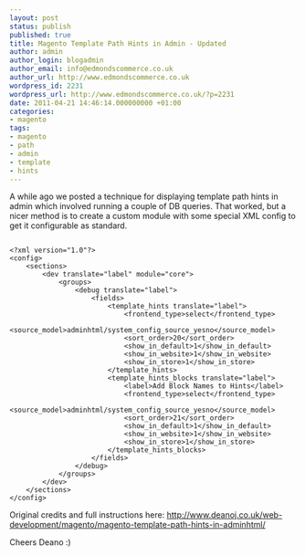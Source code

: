 ```yaml
---
layout: post
status: publish
published: true
title: Magento Template Path Hints in Admin - Updated
author: admin
author_login: blogadmin
author_email: info@edmondscommerce.co.uk
author_url: http://www.edmondscommerce.co.uk
wordpress_id: 2231
wordpress_url: http://www.edmondscommerce.co.uk/?p=2231
date: 2011-04-21 14:46:14.000000000 +01:00
categories:
- magento
tags:
- magento
- path
- admin
- template
- hints
---
```

A while ago we posted a technique for displaying template path hints in admin which involved running a couple of DB queries. That worked, but a nicer method is to create a custom module with some special XML config to get it configurable as standard.

```

<?xml version="1.0"?>
<config>
    <sections>
        <dev translate="label" module="core">
            <groups>
                <debug translate="label">
                    <fields>
                        <template_hints translate="label">
                            <frontend_type>select</frontend_type>
                            <source_model>adminhtml/system_config_source_yesno</source_model>
                            <sort_order>20</sort_order>
                            <show_in_default>1</show_in_default>
                            <show_in_website>1</show_in_website>
                            <show_in_store>1</show_in_store>
                        </template_hints>
                        <template_hints_blocks translate="label">
                            <label>Add Block Names to Hints</label>
                            <frontend_type>select</frontend_type>
                            <source_model>adminhtml/system_config_source_yesno</source_model>
                            <sort_order>21</sort_order>
                            <show_in_default>1</show_in_default>
                            <show_in_website>1</show_in_website>
                            <show_in_store>1</show_in_store>
                        </template_hints_blocks>
                    </fields>
                </debug>
            </groups>
        </dev>
    </sections>
</config>

```

Original credits and full instructions here:
<a href="http://www.deanoj.co.uk/web-development/magento/magento-template-path-hints-in-adminhtml/">http://www.deanoj.co.uk/web-development/magento/magento-template-path-hints-in-adminhtml/</a>

Cheers Deano :)
